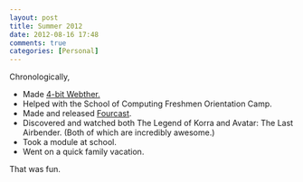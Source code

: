 ```yaml
---
layout: post
title: Summer 2012
date: 2012-08-16 17:48
comments: true
categories: [Personal]
---
```


Chronologically,

* Made [4-bit Webther.](http://webther.ayulin.net)
* Helped with the School of Computing Freshmen Orientation Camp.
* Made and released [Fourcast](http://fourcast.ayulin.net).
* Discovered and watched both The Legend of Korra and Avatar: The Last Airbender. (Both of which are incredibly awesome.)
* Took a module at school.
* Went on a quick family vacation.

That was fun.
